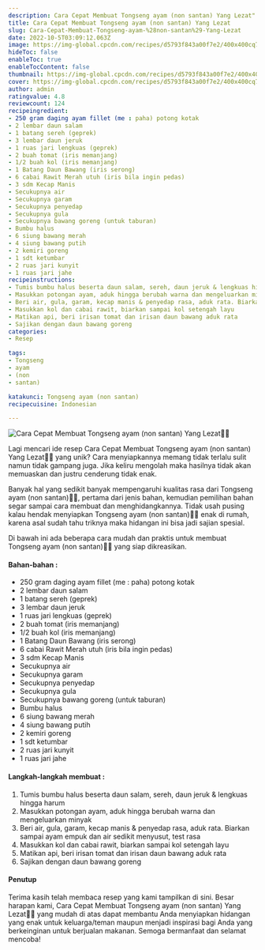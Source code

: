```yaml
---
description: Cara Cepat Membuat Tongseng ayam (non santan) Yang Lezat"
title: Cara Cepat Membuat Tongseng ayam (non santan) Yang Lezat
slug: Cara-Cepat-Membuat-Tongseng-ayam-%28non-santan%29-Yang-Lezat
date: 2022-10-5T03:09:12.063Z
image: https://img-global.cpcdn.com/recipes/d5793f843a00f7e2/400x400cq70/photo.jpg
hideToc: false
enableToc: true
enableTocContent: false
thumbnail: https://img-global.cpcdn.com/recipes/d5793f843a00f7e2/400x400cq70/photo.jpg
cover: https://img-global.cpcdn.com/recipes/d5793f843a00f7e2/400x400cq70/photo.jpg
author: admin
ratingvalue: 4.8
reviewcount: 124
recipeingredient:
- 250 gram daging ayam fillet (me : paha) potong kotak
- 2 lembar daun salam
- 1 batang sereh (geprek)
- 3 lembar daun jeruk
- 1 ruas jari lengkuas (geprek)
- 2 buah tomat (iris memanjang)
- 1/2 buah kol (iris memanjang)
- 1 Batang Daun Bawang (iris serong)
- 6 cabai Rawit Merah utuh (iris bila ingin pedas)
- 3 sdm Kecap Manis
- Secukupnya air
- Secukupnya garam
- Secukupnya penyedap
- Secukupnya gula
- Secukupnya bawang goreng (untuk taburan)
- Bumbu halus
- 6 siung bawang merah
- 4 siung bawang putih
- 2 kemiri goreng
- 1 sdt ketumbar
- 2 ruas jari kunyit
- 1 ruas jari jahe
recipeinstructions:
- Tumis bumbu halus beserta daun salam, sereh, daun jeruk & lengkuas hingga harum
- Masukkan potongan ayam, aduk hingga berubah warna dan mengeluarkan minyak
- Beri air, gula, garam, kecap manis & penyedap rasa, aduk rata. Biarkan sampai ayam empuk dan air sedikit menyusut, test rasa
- Masukkan kol dan cabai rawit, biarkan sampai kol setengah layu
- Matikan api, beri irisan tomat dan irisan daun bawang aduk rata
- Sajikan dengan daun bawang goreng
categories:
- Resep

tags:
- Tongseng
- ayam
- (non
- santan)

katakunci: Tongseng ayam (non santan)
recipecuisine: Indonesian

---
```


![Cara Cepat Membuat Tongseng ayam (non santan) Yang Lezat👩‍🍳](https://img-global.cpcdn.com/recipes/d5793f843a00f7e2/400x400cq70/photo.jpg)

Lagi mencari ide resep Cara Cepat Membuat Tongseng ayam (non santan) Yang Lezat👩‍🍳 yang unik? Cara menyiapkannya memang tidak terlalu sulit namun tidak gampang juga. Jika keliru mengolah maka hasilnya tidak akan memuaskan dan justru cenderung tidak enak.

Banyak hal yang sedikit banyak mempengaruhi kualitas rasa dari Tongseng ayam (non santan)👩‍🍳, pertama dari jenis bahan, kemudian pemilihan bahan segar sampai cara membuat dan menghidangkannya. Tidak usah pusing kalau hendak menyiapkan Tongseng ayam (non santan)👩‍🍳 enak di rumah, karena asal sudah tahu triknya maka hidangan ini bisa jadi sajian spesial.

Di bawah ini ada beberapa cara mudah dan praktis untuk membuat Tongseng ayam (non santan)👩‍🍳 yang siap dikreasikan.

<!--inarticleads1-->

#### Bahan-bahan :

- 250 gram daging ayam fillet (me : paha) potong kotak
- 2 lembar daun salam
- 1 batang sereh (geprek)
- 3 lembar daun jeruk
- 1 ruas jari lengkuas (geprek)
- 2 buah tomat (iris memanjang)
- 1/2 buah kol (iris memanjang)
- 1 Batang Daun Bawang (iris serong)
- 6 cabai Rawit Merah utuh (iris bila ingin pedas)
- 3 sdm Kecap Manis
- Secukupnya air
- Secukupnya garam
- Secukupnya penyedap
- Secukupnya gula
- Secukupnya bawang goreng (untuk taburan)
- Bumbu halus
- 6 siung bawang merah
- 4 siung bawang putih
- 2 kemiri goreng
- 1 sdt ketumbar
- 2 ruas jari kunyit
- 1 ruas jari jahe

<!--inarticleads2-->

#### Langkah-langkah membuat :

1. Tumis bumbu halus beserta daun salam, sereh, daun jeruk & lengkuas hingga harum
1. Masukkan potongan ayam, aduk hingga berubah warna dan mengeluarkan minyak
1. Beri air, gula, garam, kecap manis & penyedap rasa, aduk rata. Biarkan sampai ayam empuk dan air sedikit menyusut, test rasa
1. Masukkan kol dan cabai rawit, biarkan sampai kol setengah layu
1. Matikan api, beri irisan tomat dan irisan daun bawang aduk rata
1. Sajikan dengan daun bawang goreng

#### Penutup

Terima kasih telah membaca resep yang kami tampilkan di sini. Besar harapan kami, Cara Cepat Membuat Tongseng ayam (non santan) Yang Lezat👩‍🍳 yang mudah di atas dapat membantu Anda menyiapkan hidangan yang enak untuk keluarga/teman maupun menjadi inspirasi bagi Anda yang berkeinginan untuk berjualan makanan. Semoga bermanfaat dan selamat mencoba!